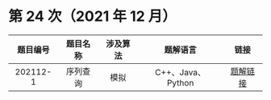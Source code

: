 # 第 24 次（2021 年 12 月）


| 题目编号 | 题目名称 | 涉及算法 | 题解语言 | 链接 | 
| :-: | :-: | :-: | :-: | :-: |
| 202112-1 | 序列查询 | 模拟 | C++、Java、Python | [题解链接](1.md) | 

